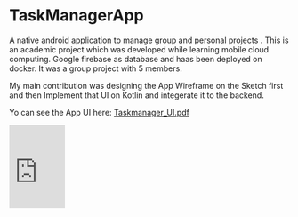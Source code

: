 # TaskManagerApp
A native android application to manage group and personal projects . This is an academic project which was developed while learning mobile cloud computing. 
Google firebase as database and haas been deployed on docker. It was a group project with 5 members. 

My main contribution was designing the App Wireframe on the Sketch first and then Implement that UI on Kotlin and integerate it to the backend.

Yo can see the App UI here: [Taskmanager_UI.pdf](https://github.com/mrangta/TaskManagerApp/blob/master/TaskManager-updatedSketh.pdf)


<embed src="https://github.com/mrangta/TaskManagerApp/blob/master/TaskManager-updatedSketh.pdf" width=100/>
